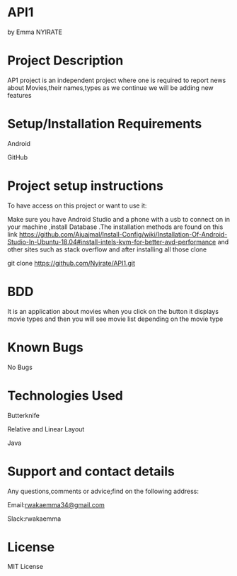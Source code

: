 # API1
by Emma NYIRATE

# Project Description

AP1 project is an independent project where one is required to report news about Movies,their names,types as we continue we will be adding new features

# Setup/Installation Requirements
Android

GitHub

# Project setup instructions

To have access on this project or want to use it:

Make sure you have Android Studio and a phone with a usb to connect on in your machine ,install Database .The installation methods are found on this link https://github.com/Ajuajmal/Install-Config/wiki/Installation-Of-Android-Studio-In-Ubuntu-18.04#install-intels-kvm-for-better-avd-performance and other sites such as stack overflow
and after installing all those clone

git clone https://github.com/Nyirate/API1.git

# BDD

It is an application about movies when you click on the button it displays movie types and then you will see movie list depending on the movie type

# Known Bugs

No Bugs

# Technologies Used

Butterknife

Relative and Linear Layout

Java

# Support and contact details

Any questions,comments or advice;find on the following address:

Email:rwakaemma34@gmail.com

Slack:rwakaemma

# License

MIT License
